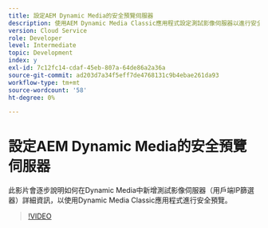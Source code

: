 ```yaml
---
title: 設定AEM Dynamic Media的安全預覽伺服器
description: 使用AEM Dynamic Media Classic應用程式設定測試影像伺服器以進行安全預覽。
version: Cloud Service
role: Developer
level: Intermediate
topic: Development
index: y
exl-id: 7c12fc14-cdaf-45eb-807a-64de86a2a36a
source-git-commit: ad203d7a34f5eff7de4768131c9b4ebae261da93
workflow-type: tm+mt
source-wordcount: '58'
ht-degree: 0%

---
```


# 設定AEM Dynamic Media的安全預覽伺服器

此影片會逐步說明如何在Dynamic Media中新增測試影像伺服器（用戶端IP篩選器）詳細資訊，以使用Dynamic Media Classic應用程式進行安全預覽。

>[!VIDEO](https://video.tv.adobe.com/v/335462?quality=9&learn=on)
